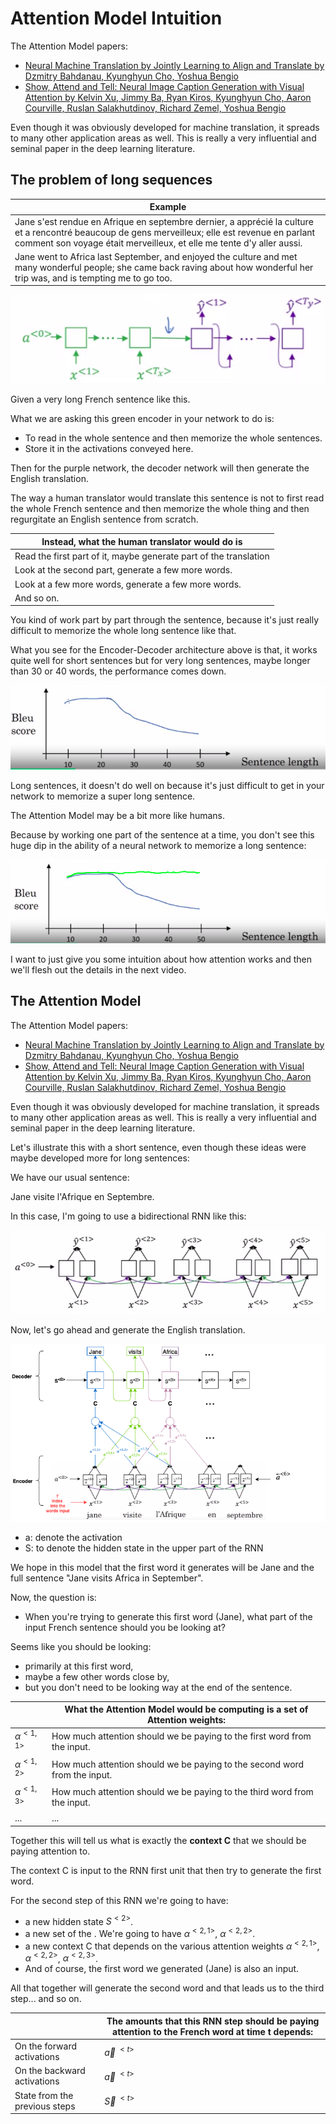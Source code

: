 # Attention Model Intuition

The Attention Model papers:

- [Neural Machine Translation by Jointly Learning to Align and Translate by Dzmitry Bahdanau, Kyunghyun Cho, Yoshua Bengio](https://arxiv.org/abs/1409.0473v7)
- [Show, Attend and Tell: Neural Image Caption Generation with Visual Attention by Kelvin Xu, Jimmy Ba, Ryan Kiros, Kyunghyun Cho, Aaron Courville, Ruslan Salakhutdinov, Richard Zemel, Yoshua Bengio](https://arxiv.org/abs/1502.03044)

Even though it was obviously developed for machine translation, it spreads to many other application areas as well. This is really a very influential and seminal paper in the deep learning literature.

## The problem of long sequences

| Example |
|---------|
| Jane s'est rendue en Afrique en septembre dernier, a apprécié la culture et a rencontré beaucoup de gens merveilleux; elle est revenue en parlant comment son voyage était merveilleux, et elle me tente d'y aller aussi. |
| Jane went to Africa last September, and enjoyed the culture and met many wonderful people; she came back raving about how wonderful her trip was, and is tempting me to go too. |

![Problem long sequences](img/problem_long_sequences.png)

Given a very long French sentence like this.

What we are asking this green encoder in your network to do is:

- To read in the whole sentence and then memorize the whole sentences.
- Store it in the activations conveyed here.

Then for the purple network, the decoder network will then generate the English translation.

The way a human translator would translate this sentence is not to first read the whole French sentence and then memorize the whole thing and then regurgitate an English sentence from scratch.

| Instead, what the human translator would do is |
|------------------------------------------------|
| Read the first part of it, maybe generate part of the translation |
| Look at the second part, generate a few more words. |
| Look at a few more words, generate a few more words. |
| And so on. |

You kind of work part by part through the sentence, because it's just really difficult to memorize the whole long sentence like that.

What you see for the Encoder-Decoder architecture above is that, it works quite well for short sentences but for very long sentences, maybe longer than 30 or 40 words, the performance comes down.

![bleu score](img/bleu_score_sentence0.png)

Long sentences, it doesn't do well on because it's just difficult to get in your network to memorize a super long sentence.

The Attention Model may be a bit more like humans.

Because by working one part of the sentence at a time, you don't see this huge dip in the ability of a neural network to memorize a long sentence:

![bleu score](img/bleu_score_sentence1.png)

I want to just give you some intuition about how attention works and then we'll flesh out the details in the next video.

## The Attention Model

The Attention Model papers:

- [Neural Machine Translation by Jointly Learning to Align and Translate by Dzmitry Bahdanau, Kyunghyun Cho, Yoshua Bengio](https://arxiv.org/abs/1409.0473v7)
- [Show, Attend and Tell: Neural Image Caption Generation with Visual Attention by Kelvin Xu, Jimmy Ba, Ryan Kiros, Kyunghyun Cho, Aaron Courville, Ruslan Salakhutdinov, Richard Zemel, Yoshua Bengio](https://arxiv.org/abs/1502.03044)

Even though it was obviously developed for machine translation, it spreads to many other application areas as well. This is really a very influential and seminal paper in the deep learning literature.

Let's illustrate this with a short sentence, even though these ideas were maybe developed more for long sentences:

We have our usual sentence:

Jane visite l'Afrique en Septembre.

In this case, I'm going to use a bidirectional RNN like this:

![bidirectionnal rnn](img/bidirectionnal_rnn.png)

Now, let's go ahead and generate the English translation.

![attention_model](img/attention_model.png)

- a: denote the activation
- S: to denote the hidden state in the upper part of the RNN

We hope in this model that the first word it generates will be Jane and the full sentence "Jane visits Africa in September".

Now, the question is:

- When you're trying to generate this first word (Jane), what part of the input French sentence should you be looking at?

Seems like you should be looking:

- primarily at this first word,
- maybe a few other words close by,
- but you don't need to be looking way at the end of the sentence.

|                  | What the Attention Model would be computing is a set of Attention weights: |
| ---------------- | -------------------------------------------------------------------------- |
| $\alpha^{<1,1>}$ | How much attention should we be paying to the first word from the input.   |
| $\alpha^{<1,2>}$ | How much attention should we be paying to the second word from the input.  |
| $\alpha^{<1,3>}$ | How much attention should we be paying to the third word from the input.   |
| ...              | ...                                                                        |

Together this will tell us what is exactly the **context C** that we should be paying attention to.

The context C is input to the RNN first unit that then try to generate the first word.

For the second step of this RNN we're going to have:

- a new hidden state $S^{<2>}$.
- a new set of the . We're going to have $\alpha^{<2,1>}$, $\alpha^{<2,2>}$.
- a new context C that depends on the various attention weights $\alpha^{<2,1>}$, $\alpha^{<2,2>}$, $\alpha^{<2,3>}$.
- And of course, the first word we generated (Jane) is also an input.

All that together will generate the second word and that leads us to the third step... and so on. 

|                             | The amounts that this RNN step should be paying attention to the French word at time t depends: |
| --------------------------- | ----------------------------------------------------------------------------------------------- |
| On the forward activations  | $\overrightarrow{a}^{\ <t>}$                                                                    |
| On the backward activations | $\overleftarrow{a}^{\ <t>}$                                                                     |
| State from the previous steps | $\overrightarrow{S}^{\ <t>}$  |
